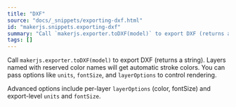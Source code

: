 ```yaml
---
title: "DXF"
source: "docs/_snippets/exporting-dxf.html"
id: "makerjs.snippets.exporting-dxf"
summary: "Call `makerjs.exporter.toDXF(model)` to export DXF (returns a string). Layers named with reserved color names will get automatic stroke colors. You can pass options like `units`, `fontSize`, and `layerOptions` to control rendering."
tags: []
---
```

Call `makerjs.exporter.toDXF(model)` to export DXF (returns a string). Layers named with reserved color names will get automatic stroke colors. You can pass options like `units`, `fontSize`, and `layerOptions` to control rendering.

Advanced options include per-layer `layerOptions` (color, fontSize) and export-level `units` and `fontSize`.